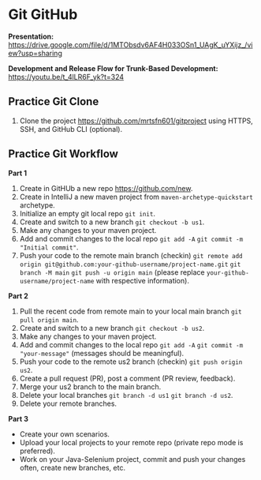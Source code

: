 # Git GitHub

**Presentation:**
https://drive.google.com/file/d/1MTObsdv6AF4H033OSn1_UAgK_uYXijz_/view?usp=sharing

**Development and Release Flow for Trunk-Based Development:**
https://youtu.be/t_4lLR6F_yk?t=324

## Practice Git Clone

1. Clone the project https://github.com/mrtsfn601/gitproject using HTTPS, SSH, and GitHub CLI (optional).

## Practice Git Workflow

**Part 1**
1. Create in GitHUb a new repo https://github.com/new.
1. Create in IntelliJ a new maven project from `maven-archetype-quickstart` archetype.
2. Initialize an empty git local repo `git init`.
3. Create and switch to a new branch `git checkout -b us1`.
4. Make any changes to your maven project.
5. Add and commit changes to the local repo `git add -A` `git commit -m "Initial commit"`.
6. Push your code to the remote main branch (checkin) `git remote add origin git@github.com:your-github-username/project-name.git` `git branch -M main` `git push -u origin main` (please replace `your-github-username/project-name` with respective information).

**Part 2**
1. Pull the recent code from remote main to your local main branch `git pull origin main`.
2. Create and switch to a new branch `git checkout -b us2`.
3. Make any changes to your maven project.
4. Add and commit changes to the local repo `git add -A` `git commit -m "your-message"` (messages should be meaningful).
5. Push your code to the remote us2 branch (checkin) `git push origin us2`.
6. Create a pull request (PR), post a comment (PR review, feedback).
7. Merge your us2 branch to the main branch.
8. Delete your local branches `git branch -d us1` `git branch -d us2`.
9. Delete your remote branches.

**Part 3**
* Create your own scenarios.
* Upload your local projects to your remote repo (private repo mode is preferred).
* Work on your Java-Selenium project, commit and push your changes often, create new branches, etc. 